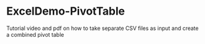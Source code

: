 # ExcelDemo-PivotTable
Tutorial video and pdf on how to take separate CSV files as input and create a combined pivot table
